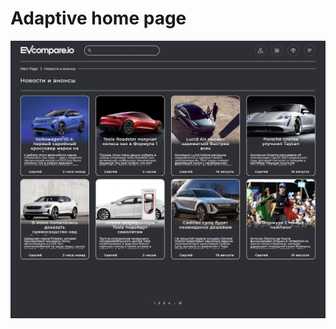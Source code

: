 # Adaptive home page
![alt text](https://github.com/1million2/Adaptive-layout/blob/main/evcompare-1million2-main/Снимок%20экрана%202021-12-28%20в%2020.23.42.png?raw=true)
